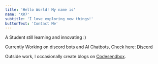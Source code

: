 ```yaml
---
title: 'Hello World! My name is'
name: 'XR7'
subtitle: 'I love exploring new things!'
buttonText: 'Contact Me'
---
```

A Student still learning and innovating :)

Currently Working on discord bots and AI Chatbots, Check here: [Discord](https://www.discord.gg/P9gGZaXWGR)

Outside work, I occasionally create blogs on [Codesendbox](https://codesandbox.io/u/xr7).
